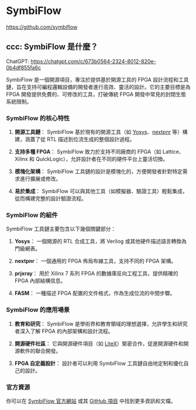 # SymbiFlow 

https://github.com/symbiflow

## ccc: SymbiFlow 是什麼？

ChatGPT: https://chatgpt.com/c/673b0564-2324-8012-820e-0b4df855fa6c

SymbiFlow 是一個開源項目，專注於提供基於開源工具的 FPGA 設計流程和工具鏈，旨在支持可編程邏輯設備的開發者進行高效、靈活的設計。它的主要目標是為 FPGA 開發提供免費的、可修改的工具，打破傳統 FPGA 開發中常見的封閉生態系統限制。

### SymbiFlow 的核心特性
1. **開源工具鏈**：
   SymbiFlow 基於現有的開源工具（如 [Yosys](https://github.com/YosysHQ/yosys)、[nextpnr](https://github.com/YosysHQ/nextpnr) 等）構建，涵蓋了從 RTL 描述到位流生成的整個設計過程。

2. **支持多種 FPGA**：
   SymbiFlow 致力於支持不同廠商的 FPGA（如 Lattice、Xilinx 和 QuickLogic），允許設計者在不同的硬件平台上靈活切換。

3. **模塊化架構**：
   SymbiFlow 工具鏈的設計是模塊化的，方便開發者針對特定需求進行擴展或修改。

4. **易於集成**：
   SymbiFlow 可以與其他工具（如模擬器、驗證工具）輕鬆集成，從而構建完整的設計驗證流程。

### SymbiFlow 的組件
SymbiFlow 工具鏈主要包含以下幾個關鍵部分：
1. **Yosys**：
   一個開源的 RTL 合成工具，將 Verilog 或其他硬件描述語言轉換為門級網表。

2. **nextpnr**：
   一個通用的 FPGA 佈局布線工具，支持不同的 FPGA 架構。

3. **prjxray**：
   用於 Xilinx 7 系列 FPGA 的數據庫反向工程工具，提供精確的 FPGA 內部結構信息。

4. **FASM**：
   一種描述 FPGA 配置的文件格式，作為生成位流的中間步驟。

### SymbiFlow 的應用場景
1. **教育和研究**：
   SymbiFlow 是學術界和教育領域的理想選擇，允許學生和研究者深入了解 FPGA 的內部架構和設計流程。

2. **開源硬件社區**：
   它與開源硬件項目（如 [LiteX](https://github.com/enjoy-digital/litex)）緊密合作，促進開源硬件和開源軟件的聯合開發。

3. **FPGA 自定義設計**：
   設計者可以利用 SymbiFlow 工具鏈自由地定制和優化自己的設計。

### 官方資源
你可以在 [SymbiFlow 官方網站](https://symbiflow.github.io/) 或其 [GitHub 項目](https://github.com/SymbiFlow) 中找到更多資訊和文檔。

